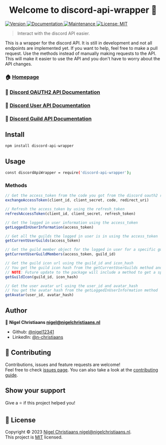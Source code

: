 <h1 align="center">Welcome to discord-api-wrapper 👋</h1>
<p>
  <a href="https://www.npmjs.com/package/discord-api-wrapper" target="_blank">
    <img alt="Version" src="https://img.shields.io/npm/v/discord-api-wrapper.svg">
  </a>
  <a href="https://github.com/nigel12341/discord-api-wrapper/#readme" target="_blank">
    <img alt="Documentation" src="https://img.shields.io/badge/documentation-yes-brightgreen.svg" />
  </a>
  <a href="https://github.com/nigel12341/discord-api-wrapper//graphs/commit-activity" target="_blank">
    <img alt="Maintenance" src="https://img.shields.io/badge/Maintained%3F-yes-green.svg" />
  </a>
  <a href="https://github.com/nigel12341/discord-api-wrapper//blob/master/LICENSE" target="_blank">
    <img alt="License: MIT" src="https://img.shields.io/github/license/nigel12341/discord-api-wrapper" />
  </a>
</p>

> Interact with the discord API easier.

This is a wrapper for the discord API. It is still in development and not all endpoints are implemented yet. If you want to help, feel free to make a pull request.
Use the methods instead of manually making requests to the API. This will make it easier to use the API and you don't have to worry about the API changes.


### 🏠 [Homepage](https://github.com/nigel12341/discord-api-wrapper/)

### 📝 [Discord OAUTH2 API Documentation](https://discord.com/developers/docs/topics/oauth2)
### 📝 [Discord User API Documentation](https://discord.com/developers/docs/resources/user)
### 📝 [Discord Guild API Documentation](https://discord.com/developers/docs/resources/guild)

## Install

```sh
npm install discord-api-wrapper
```

## Usage

```sh
const discordApiWrapper = require('discord-api-wrapper');
```

### Methods

```js
// Get the access_token from the code you got from the discord oauth2 redirect
exchangeAccessToken(client_id, client_secret, code, redirect_uri)

// Refresh the access_token by using the refresh_token
refreshAccessToken(client_id, client_secret, refresh_token)

// Get the logged in user information using the access_token
getLoggedInUserInformation(access_token)

// Get all the guilds the logged in user is in using the access_token
getCurrentUserGuilds(access_token)

// Get the guild member object for the logged in user for a specific guild using the access_token and guild_id
getCurrentUserGuildMembers(access_token, guild_id)

// Get the guild icon url using the guild_id and icon_hash
// You get the guild icon hash from the getCurrentUserGuilds method and filtering the guilds
// NOTE: Future update to the package will include a method to get a specific guild so you dont have to filter
getGuildIcon(guild_id, icon_hash)

// Get the user avatar url using the user_id and avatar_hash
// You get the avatar hash from the getLoggedInUserInformation method
getAvatar(user_id, avatar_hash)
```

## Author

👤 **Nigel Christiaans <nigel@nigelchristiaans.nl>**

* Github: [@nigel12341](https://github.com/nigel12341)
* LinkedIn: [@n-christiaans](https://linkedin.com/in/n-christiaans)

## 🤝 Contributing

Contributions, issues and feature requests are welcome!<br />Feel free to check [issues page](https://github.com/nigel12341/discord-api-wrapper/issues). You can also take a look at the [contributing guide](https://github.com/nigel12341/discord-api-wrapper//blob/master/CONTRIBUTING.md).

## Show your support

Give a ⭐️ if this project helped you!


## 📝 License

Copyright © 2023 [Nigel Christiaans <nigel@nigelchristiaans.nl>](https://github.com/nigel12341).<br />
This project is [MIT](https://github.com/nigel12341/discord-api-wrapper//blob/master/LICENSE) licensed.